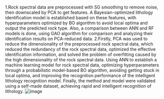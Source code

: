 1.Rock spectral data are preprocessed with SG smoothing to remove noise, then downscaled by PCA to get features. A Bayesian-optimized lithology identification model is established based on these features, with hyperparameters optimized by BO algorithm to avoid local optima and output the predicted rock type. Also, a comparison between ANN and RF models is done, using GAO algorithm for comparison and analyzing their identification results on PCA-reduced data.
2.Firstly, PCA was used to reduce the dimensionality of the preprocessed rock spectral data, which reduced the redundancy of the rock spectral data, optimized the effective identification information, and solved the problem of overfitting caused by the high dimensionality of the rock spectral data. Using ANN to establish a machine learning model for rock spectral data, optimizing hyperparameters through a probabilistic model-based BO algorithm, avoiding getting stuck in local optima, and improving the recognition performance of the intelligent lithology recognition model. Finally, the method and model were validated using a self-made dataset, achieving rapid and intelligent recognition of lithology.
![image](https://github.com/user-attachments/assets/66848508-ca62-4e08-86b3-4a3a1905e517)

